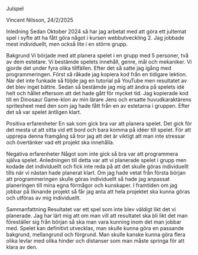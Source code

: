 Julspel

Vincent Nilsson, 24/2/2025

Inledning
Sedan Oktober 2024 så har jag arbetat med att göra ett jultemat spel i syfte att ha fått göra något i kursen webbutveckling 2. Jag jobbade mest individuellt, men också lite i en större grupp.


Bakgrund
Vi började med att planera spelet i en grupp med 5 personer, två av dem estetare. Vi bestämde spelets innehåll, genre, mål och mekaniker. Vi gjorde det under fyra olika tillfällen. Efter det så satte jag igång med programmeringen. Först så råkade jag kopiera kod från en tidigare lektion. När det inte funkade så följde jag en tutorial på YouTube men resultatet av det blev inget bättre. Sedan så bestämde jag mig att ändra på spelets idé helt och hållet eftersom att det hade gått för mycket tid. Jag kopierade kod till en Dinosaur Game-klon av min lärare Jens och ersatte huvudkaraktärens spritesheet med den som jag hade fått från en av estetarna i gruppen. Efter det så var spelet äntligen klart. 


Positiva erfarenheter
En sak som gick bra var att planera spelet. Det gick för det mesta ut att sitta vid ett bord och bara komma på idéer till spelet. För att upprepa denna framgång så tror jag att det är viktigt att man inte stressar och övertänker vad ett projekt ska innehålla.


Negativa erfarenheter
Något som inte gick så bra var att programmera själva spelet. Anledningen till detta var att vi planerade spelet i grupp men kodade det individuellt och fick inte reda på att det skulle göras individuellt tills när vi nästan hade planerat klart. Om jag hade vetat från första början att programmeringen skulle göras individuellt så hade jag anpassat planeringen till mina egna förmågor och kunskaper. I framtiden om jag jobbar på liknande projekt så får jag anta att hela projektet ska kunna göras och utföras av mig individuellt.


Sammanfattning
Resultatet var ett spel som inte blev väldigt likt det vi planerade. Jag har lärt mig att om man vill att resultatet ska bli likt det man föreställer sig från början så ska man vara kunning inom det man jobbar med. Spelet kan definitivt utvecklas, man skulle kunna göra en passande bakgrund, mellangrund och förgrund. Man skulle kanske kunna göra flera olika levlar med olika hinder och distanser som man måste springa för att klara av den.